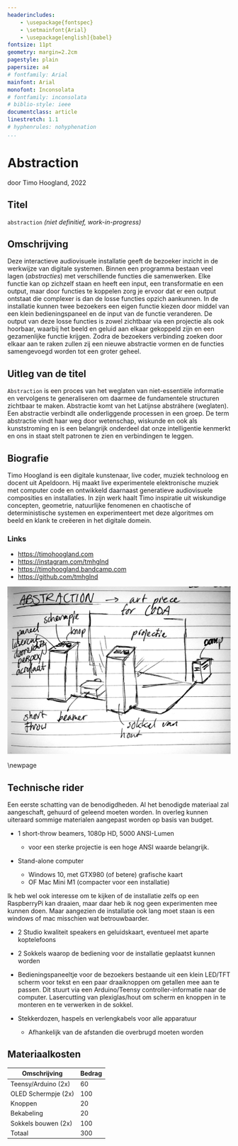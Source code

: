 ```yaml
---
headerincludes:
	- \usepackage{fontspec}
	- \setmainfont{Arial}
	- \usepackage[english]{babel}
fontsize: 11pt
geometry: margin=2.2cm
pagestyle: plain
papersize: a4
# fontfamily: Arial
mainfont: Arial
monofont: Inconsolata
# fontfamily: inconsolata
# biblio-style: ieee
documentclass: article
linestretch: 1.1
# hyphenrules: nohyphenation
...
```


# Abstraction

door Timo Hoogland, 2022

## Titel

`abstraction` *(niet definitief, work-in-progress)*

## Omschrijving

Deze interactieve audiovisuele installatie geeft de bezoeker inzicht in de werkwijze van digitale systemen. Binnen een programma bestaan veel lagen (*abstracties*) met verschillende functies die samenwerken. Elke functie kan op zichzelf staan en heeft een input, een transformatie en een output, maar door functies te koppelen zorg je ervoor dat er een output ontstaat die complexer is dan de losse functies opzich aankunnen. In de installatie kunnen twee bezoekers een eigen functie kiezen door middel van een klein bedieningspaneel en de input van de functie veranderen. De output van deze losse functies is zowel zichtbaar via een projectie als ook hoorbaar, waarbij het beeld en geluid aan elkaar gekoppeld zijn en een gezamenlijke functie krijgen. Zodra de bezoekers verbinding zoeken door elkaar aan te raken zullen zij een nieuwe abstractie vormen en de functies samengevoegd worden tot een groter geheel.

## Uitleg van de titel

`Abstraction` is een proces van het weglaten van niet-essentiële informatie en vervolgens te generaliseren om daarmee de fundamentele structuren zichtbaar te maken. Abstractie komt van het Latijnse abstráhere (weglaten). Een abstractie verbindt alle onderliggende processen in een groep. De term abstractie vindt haar weg door wetenschap, wiskunde en ook als kunststroming en is een belangrijk onderdeel dat onze intelligentie kenmerkt en ons in staat stelt patronen te zien en verbindingen te leggen.

## Biografie

Timo Hoogland is een digitale kunstenaar, live coder, muziek technoloog en docent uit Apeldoorn. Hij maakt live experimentele elektronische muziek met computer code en ontwikkeld daarnaast generatieve audiovisuele composities en installaties. In zijn werk haalt Timo inspiratie uit wiskundige concepten, geometrie, natuurlijke fenomenen en chaotische of deterministische systemen en experimenteert met deze algoritmes om beeld en klank te creëeren in het digitale domein.

### Links

- https://timohoogland.com
- https://instagram.com/tmhglnd
- https://timohoogland.bandcamp.com
- https://github.com/tmhglnd

![schets van de installatie](./sketch.jpg)

\newpage

## Technische rider

Een eerste schatting van de benodigdheden. Al het benodigde materiaal zal aangeschaft, gehuurd of geleend moeten worden. In overleg kunnen uiteraard sommige materialen aangepast worden op basis van budget.

- 1 short-throw beamers, 1080p HD, 5000 ANSI-Lumen 

	- voor een sterke projectie is een hoge ANSI waarde belangrijk.

- Stand-alone computer

	- Windows 10, met GTX980 (of betere) grafische kaart
	- OF Mac Mini M1 (compacter voor een installatie)

Ik heb wel ook interesse om te kijken of de installatie zelfs op een RaspberryPi kan draaien, maar daar heb ik nog geen experimenten mee kunnen doen. Maar aangezien de installatie ook lang moet staan is een windows of mac misschien wat betrouwbaarder.

- 2 Studio kwaliteit speakers en geluidskaart, eventueel met aparte koptelefoons

- 2 Sokkels waarop de bediening voor de installatie geplaatst kunnen worden

- Bedieningspaneeltje voor de bezoekers bestaande uit een klein LED/TFT scherm voor tekst en een paar draaiknoppen om getallen mee aan te passen. Dit stuurt via een Arduino/Teensy controller-informatie naar de computer. Lasercutting van plexiglas/hout om scherm en knoppen in te monteren en te verwerken in de sokkel.

- Stekkerdozen, haspels en verlengkabels voor alle apparatuur
	
	- Afhankelijk van de afstanden die overbrugd moeten worden

## Materiaalkosten

| Omschrijving | Bedrag |
| - | - |
| Teensy/Arduino (2x) | 60 |
| OLED Schermpje (2x) | 100 |
| Knoppen | 20 |
| Bekabeling | 20 |
| Sokkels bouwen (2x) | 100 |
| Totaal | 300 |